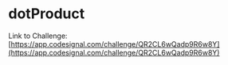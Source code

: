 # dotProduct

Link to Challenge: [https://app.codesignal.com/challenge/QR2CL6wQadp9R6w8Y](https://app.codesignal.com/challenge/QR2CL6wQadp9R6w8Y)